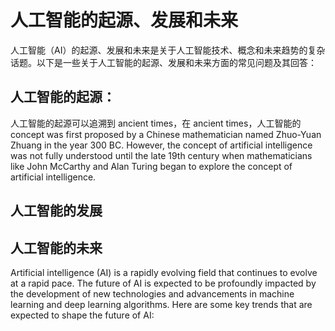 # 人工智能的起源、发展和未来

人工智能（AI）的起源、发展和未来是关于人工智能技术、概念和未来趋势的复杂话题。以下是一些关于人工智能的起源、发展和未来方面的常见问题及其回答：

## 人工智能的起源：
人工智能的起源可以追溯到 ancient times，在 ancient times，人工智能的 concept was first proposed by a Chinese mathematician named Zhuo-Yuan Zhuang in the year 300 BC. However, the concept of artificial intelligence was not fully understood until the late 19th century when mathematicians like John McCarthy and Alan Turing began to explore the concept of artificial intelligence.  

## 人工智能的发展


## 人工智能的未来
Artificial intelligence (AI) is a rapidly evolving field that continues to evolve at a rapid pace. The future of AI is expected to be profoundly impacted by the development of new technologies and advancements in machine learning and deep learning algorithms. Here are some key trends that are expected to shape the future of AI:

